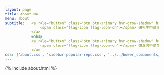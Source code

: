 ```yaml
---
layout: page
title: About Me
menu: about
subtitle:   <a role="button" class="btn btn-primary hvr-grow-shadow" href="/assets/files/CV_mfl_CH.pdf">
                <span class="flag-icon flag-icon-cn"></span> 研究生申请简历
            </a>
            &nbsp
            <a role="button" class="btn btn-primary hvr-grow-shadow" href="/assets/files/中南大学马福龙-java开发岗.pdf">
                <span class="flag-icon flag-icon-cn"></span> 研发岗申请简历
            </a>
css: ['about.css', 'sidebar-popular-repo.css', '../../bower_components/flag-icon-css/css/flag-icon.min.css']
---
```


{% include about.html %}
